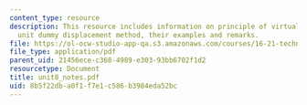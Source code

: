 ```yaml
---
content_type: resource
description: This resource includes information on principle of virtual displacements,
  unit dummy displacement method, their examples and remarks.
file: https://ol-ocw-studio-app-qa.s3.amazonaws.com/courses/16-21-techniques-for-structural-analysis-and-design-spring-2005/8b5f22dba0f1f7e1c586b3984eda52bc_unit8_notes.pdf
file_type: application/pdf
parent_uid: 21456ece-c368-4989-e303-93bb6702f1d2
resourcetype: Document
title: unit8_notes.pdf
uid: 8b5f22db-a0f1-f7e1-c586-b3984eda52bc
---
```

